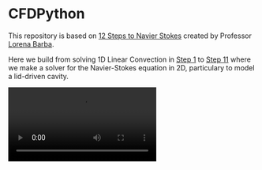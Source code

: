 # CFDPython

This repository is based on [12 Steps to Navier Stokes](https://github.com/barbagroup/CFDPython) created by Professor [Lorena Barba](http://lorenabarba.com/).

Here we build from solving 1D Linear Convection in [Step 1](/lessons/Step_1.ipynb) to [Step 11](/lessons/Step_11.ipynb) where we make a solver for the Navier-Stokes equation in 2D, particulary to model a lid-driven cavity.

![Alt text](/animations/2D_Cavity_Flow.mp4 "2D Cavity Flow")

